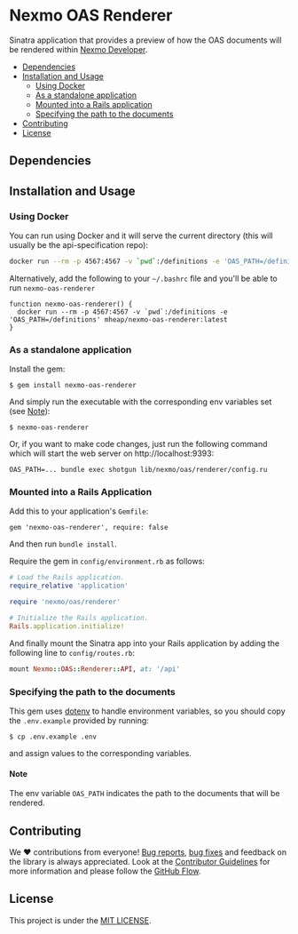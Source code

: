 # Nexmo OAS Renderer
Sinatra application that provides a preview of how the OAS documents will be rendered within [Nexmo Developer](https://developer.nexmo.com/).

* [Dependencies](#requirements)
* [Installation and Usage](#installation-and-usage)
    * [Using Docker](#using-docker)
    * [As a standalone application](#as-a-standalone-application)
    * [Mounted into a Rails application](#mounted-into-a-rails-application)
    * [Specifying the path to the documents](#specifying-the-path-to-the-documents)
* [Contributing](#contributing)
* [License](#license)

## Dependencies


## Installation and Usage

### Using Docker

You can run using Docker and it will serve the current directory (this will usually be the api-specification repo):

```bash
docker run --rm -p 4567:4567 -v `pwd`:/definitions -e 'OAS_PATH=/definitions' nexmodev/nexmo-oas-renderer:latest
```

Alternatively, add the following to your `~/.bashrc` file and you'll be able to run `nexmo-oas-renderer`

```
function nexmo-oas-renderer() {
  docker run --rm -p 4567:4567 -v `pwd`:/definitions -e 'OAS_PATH=/definitions' mheap/nexmo-oas-renderer:latest
}
```

### As a standalone application

Install the gem:

``` shell
$ gem install nexmo-oas-renderer
```

And simply run the executable with the corresponding env variables set (see [Note](#note)):
``` shell
$ nexmo-oas-renderer
```

Or, if you want to make code changes, just run the following command which will start the web server on http://localhost:9393:
``` shell
OAS_PATH=... bundle exec shotgun lib/nexmo/oas/renderer/config.ru
```

### Mounted into a Rails Application

Add this to your application's `Gemfile`:

```
gem 'nexmo-oas-renderer', require: false
```

And then run `bundle install`.

Require the gem in `config/environment.rb` as follows:

``` ruby
# Load the Rails application.
require_relative 'application'

require 'nexmo/oas/renderer'

# Initialize the Rails application.
Rails.application.initialize!
```

And finally mount the Sinatra app into your Rails application by adding the following line to `config/routes.rb`:

``` ruby
mount Nexmo::OAS::Renderer::API, at: '/api'
```

### Specifying the path to the documents

This gem uses [dotenv](https://github.com/bkeepers/dotenv) to handle environment variables, so you should copy the `.env.example` provided by running:
``` shell
$ cp .env.example .env
```
and assign values to the corresponding variables.

#### Note
The env variable `OAS_PATH` indicates the path to the documents that will be rendered.

## Contributing
We ❤️ contributions from everyone! [Bug reports](https://github.com/Nexmo/nexmo-oas-renderer/issues), [bug fixes](https://github.com/Nexmo/nexmo-oas-renderer/pulls) and feedback on the library is always appreciated. Look at the [Contributor Guidelines](https://github.com/Nexmo/nexmo-oas-renderer/blob/master/CONTRIBUTING.md) for more information and please follow the [GitHub Flow](https://guides.github.com/introduction/flow/index.html).

## License
This project is under the [MIT LICENSE](https://github.com/Nexmo/nexmo-oas-renderer/blob/master/LICENSE).
